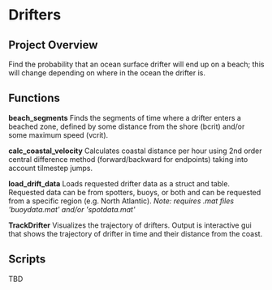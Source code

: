 # Drifters

## Project Overview
Find the probability that an ocean surface drifter will end up on a beach; this will change depending on where in the ocean the drifter is.

## Functions


**beach_segments**
Finds the segments of time where a drifter enters a beached zone, defined by some distance from the shore (bcrit) and/or some maximum speed (vcrit).  

**calc_coastal_velocity**
Calculates coastal distance per hour using 2nd order central difference method (forward/backward for endpoints) taking into account tilmestep jumps. 

**load_drift_data**
Loads requested drifter data as a struct and table. Requested data can be from spotters, buoys, or both and can be requested from a specific region (e.g. North Atlantic).
_Note: requires .mat files 'buoydata.mat' and/or 'spotdata.mat'_

**TrackDrifter**
Visualizes the trajectory of drifters. Output is interactive gui that shows the trajectory of drifter in time and their distance from the coast.

## Scripts

TBD
